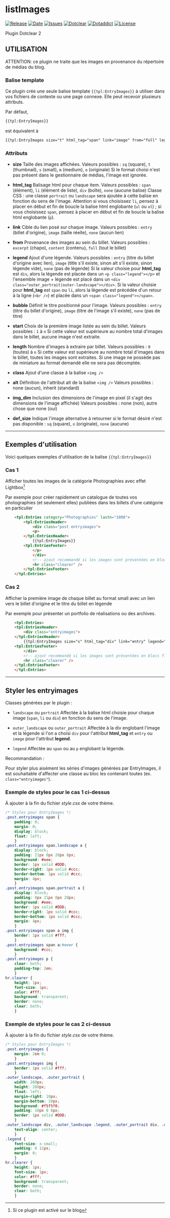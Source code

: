 # listImages

[![Release](https://img.shields.io/github/v/release/franck-paul/listImages)](https://github.com/franck-paul/listImages/releases)
[![Date](https://img.shields.io/github/release-date/franck-paul/listImages)](https://github.com/franck-paul/listImages/releases)
[![Issues](https://img.shields.io/github/issues/franck-paul/listImages)](https://github.com/franck-paul/listImages/issues)
[![Dotclear](https://img.shields.io/badge/dotclear-v2.24-blue.svg)](https://fr.dotclear.org/download)
[![Dotaddict](https://img.shields.io/badge/dotaddict-official-green.svg)](https://plugins.dotaddict.org/dc2/details/listImages)
[![License](https://img.shields.io/github/license/franck-paul/listImages)](https://github.com/franck-paul/listImages/blob/master/LICENSE)

Plugin Dotclear 2

## UTILISATION

ATTENTION: ce plugin ne traite que les images en provenance du répertoire de médias du blog.

### Balise template

Ce plugin crée une seule balise template `{{tpl:EntryImages}}` à utiliser dans vos fichiers de contexte ou une page connexe. Elle peut recevoir plusieurs attributs.

Par défaut,

```html
{{tpl:EntryImages}}
```

est équivalent à

```html
{{tpl:EntryImages size="t" html_tag="span" link="image" from="full" legend="none" start="1" length="0" bubble="image" alt="inherit" img_dim="0" class="" def_size="o"}}
```

### Attributs

* **size**
  Taille des images affichées.
  Valeurs possibles : `sq` (square), `t` (thumbnail), `s` (small), `m` (medium), `o` (originale)
  Si le format choisi n'est pas présent dans le gestionnaire de médias, l'image est ignorée.

* **html_tag**
  Balisage html pour chaque item.
  Valeurs possibles : `span` (élément), `li` (élément de liste), `div` (boîte), `none` (aucune balise)
    Classe CSS : une classe `portrait` ou `landscape` sera ajoutée à cette balise en fonction du sens de l'image.
  Attention si vous choisissez `li`, pensez à placer en début et fin de boucle la balise html englobante (`ul` ou `ol`) ; si vous choisissez `span`, pensez à placer en début et fin de boucle la balise html englobante (`p`).

* **link**
  Cible du lien posé sur chaque image.
  Valeurs possibles : `entry` (billet d'origine), `image` (taille réelle), `none` (aucun lien)

* **from**
  Provenance des images au sein du billet.
  Valeurs possibles : `excerpt` (chapo), `content` (contenu), `full` (tout le billet)

* **legend**
  Ajout d'une légende.
  Valeurs possibles : `entry` (titre du billet d'origine avec lien), `image` (title s'il existe, sinon alt s'il existe, sinon légende vide), `none` (pas de légende)
  Si la valeur choisie pour **html_tag** est `div`, alors la légende est placée dans un `<p class="legend"></p>` et l'ensemble image + légende est placé dans un `<div class="outer_portrait|outer-landscape"></div>`.
  Si la valeur choisie pour **html_tag** est `span` ou `li`, alors la légende est précédée d'un retour à la ligne (`<br />`) et placée dans un `<span class="legend"></span>`.

* **bubble**
  Définit le titre positionné pour l'image.
  Valeurs possibles : `entry` (titre du billet d'origine), `image` (titre de l'image s'il existe), `none` (pas de titre)

* **start**
  Choix de la première image listée au sein du billet.
  Valeurs possibles : `1` à `n`
  Si cette valeur est supérieure au nombre total d'images dans le billet, aucune image n'est extraite.

* **length**
  Nombre d'images à extraire par billet.
  Valeurs possibles : `0` (toutes) à `n`
  Si cette valeur est supérieure au nombre total d'images dans le billet, toutes les images sont extraites.
  Si une image ne possède pas de miniature au format demandé elle ne sera pas décomptée.

* **class**
  Ajout d'une classe à la balise `<img />`

* **alt**
  Définition de l'attribut alt de la balise `<img />`
  Valeurs possibles : none (aucun), inherit (standard)

* **img_dim**
  Inclusion des dimensions de l'image en pixel (il s'agit des dimensions de l'image affichée)
  Valeurs possibles : none (non), autre chose que none (oui)

* **def_size**
  Indique l'image alternative à retourner si le format désiré n'est pas disponible : `sq` (square), `o` (originale), `none` (aucune)

----

## Exemples d'utilisation

Voici quelques exemples d'utilisation de la balise `{{tpl:EntryImages}}`

### Cas 1

Afficher toutes les images de la catégorie Photographies avec effet Lightbox[^1]

Par exemple pour créer rapidement un catalogue de toutes vos photographies (et seulement elles) publiées dans les billets d'une catégorie en particulier

```html
    <tpl:Entries category="Photographies" lastn="1000">
        <tpl:EntriesHeader>
            <div class="post entryimages">
            <p>
        </tpl:EntriesHeader>
            {{tpl:EntryImages}}
        <tpl:EntriesFooter>
            </p>
            </div>
            <!-- ajout recommandé si les images sont présentées en blocs flottants -->
            <hr class="clearer" />
        </tpl:EntriesFooter>
    </tpl:Entries>
```

### Cas 2

Afficher la première image de chaque billet au format small avec un lien vers le billet d'origine et le titre du billet en légende

Par exemple pour présenter un portfolio de réalisations ou des archives.

```html
    <tpl:Entries>
    <tpl:EntriesHeader>
        <div class="entryimages">
    </tpl:EntriesHeader>
        {{tpl:EntryImages size="s" html_tag="div" link="entry" legend="entry" length="1"}}
    <tpl:EntriesFooter>
        </div>
        <!-- ajout recommandé si les images sont présentées en blocs flottants -->
        <hr class="clearer" />
    </tpl:EntriesFooter>
    </tpl:Entries>
```

----

## Styler les entryimages

Classes générées par le plugin :

* `landscape` ou `portrait`
    Affectée à la balise html choisie pour chaque image (`span`, `li` ou `div`) en fonction du sens de l'image.

* `outer_landscape` ou `outer_portrait`
    Affectée à la div englobant l'image et la légende si l'on a choisi `div` pour l'attribut **html_tag** et `entry` ou `image` pour l'attribut **legend**.

* `legend`
    Affectée au `span` ou au `p` englobant la légende.

Recommandation :

Pour styler plus aisément les séries d'images générées par EntryImages, il est souhaitable d'affecter une classe au bloc les contenant toutes (ex. `class="entryimages"`).

### Exemple de styles pour le cas 1 ci-dessus

À ajouter à la fin du fichier <var>style.css</var> de votre thème.

```css
/* Styles pour EntryImages */
.post.entryimages span {
    padding: 0;
    margin: 0;
    display: block;
    float: left;
    }
.post.entryimages span.landscape a {
    display: block;
    padding: 21px 8px 20px 8px;
    background: #eee;
    border: 1px solid #DDD;
    border-right: 1px solid #ccc;
    border-bottom: 1px solid #ccc;
    margin: 4px;
    }
.post.entryimages span.portrait a {
    display: block;
    padding: 8px 21px 8px 20px;
    background: #eee;
    border: 1px solid #DDD;
    border-right: 1px solid #ccc;
    border-bottom: 1px solid #ccc;
    margin: 4px;
    }
.post.entryimages span a img {
    border: 1px solid #fff;
    }
.post.entryimages span a:hover {
    background: #ccc;
    }
.post.entryimages p {
    clear: both;
    padding-top: 2em;
    }
hr.clearer {
    height: 1px;
    font-size: 1px;
    color: #fff;
    background: transparent;
    border: none;
    clear: both;
    }
```

### Exemple de styles pour le cas 2 ci-dessus

À ajouter à la fin du fichier <var>style.css</var> de votre thème.

```css
/* Styles pour EntryImages */
.post.entryimages {
    margin: 2em 0;
    }
.post.entryimages img {
    border: 1px solid #fff;
    }
.outer_landscape, .outer_portrait {
    width: 260px;
    height: 280px;
    float: left;
    margin-right: 10px;
    margin-bottom: 10px;
    background: #f5f5f0;
    padding: 10px 0 8px;
    border: 1px solid #DDD;
    }
.outer_landscape div, .outer_landscape .legend, .outer_portrait div, .outer_portrait .legend {
    text-align: center;
    }
.legend {
    font-size: x-small;
    padding: 0 12px;
    margin: 0;
    }
hr.clearer {
    height: 1px;
    font-size: 1px;
    color: #fff;
    background: transparent;
    border: none;
    clear: both;
    }
```

[^1]: Si ce plugin est activé sur le blog
[^2]: Chaîne de caractères alphanumériques sans accents ni espaces ni caractères spéciaux

